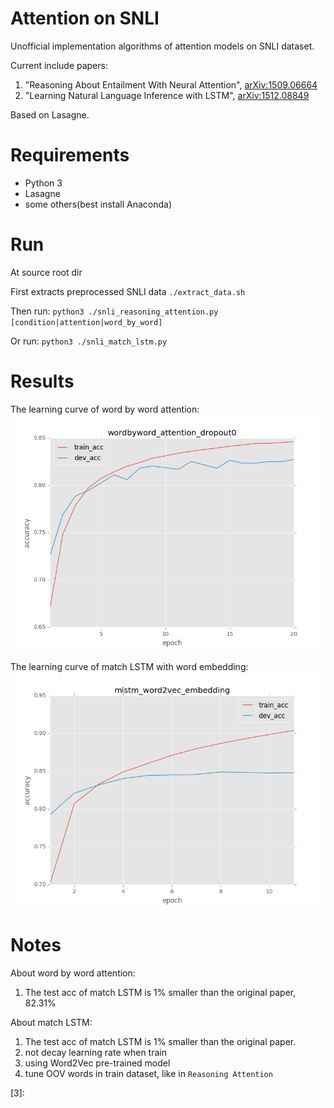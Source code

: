 Attention on SNLI
===================
Unofficial implementation algorithms of attention models on SNLI dataset.

Current include papers:

1. "Reasoning About Entailment With Neural Attention", [arXiv:1509.06664][1]
2. "Learning Natural Language Inference with LSTM", [arXiv:1512.08849][2]

Based on Lasagne.


Requirements
===========
* Python 3
* Lasagne
* some others(best install Anaconda)

Run
===
At source root dir

First extracts preprocessed SNLI data
`./extract_data.sh`

Then run:
`python3 ./snli_reasoning_attention.py [condition|attention|word_by_word]`


Or run:
`python3 ./snli_match_lstm.py`


Results
======

The learning curve of word by word attention:
![wordbyword_attention](./wordbyword_attention_dropout0.2.png)

The learning curve of match LSTM with word embedding:
![mlstm_word2vec_embedding](./mlstm_word2vec_embedding.png)

Notes
=====
About word by word attention:

1. The test acc of match LSTM is 1% smaller than the original paper, 82.31%


About match LSTM:

1. The test acc of match LSTM is 1% smaller than the original paper.
2. not decay learning rate when train
3. using Word2Vec pre-trained model
4. tune OOV words in train dataset, like in `Reasoning Attention`



[1]: http://arxiv.org/abs/1509.06664
[2]: http://arxiv.org/abs/1512.08849
[3]: 
